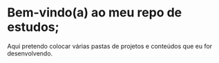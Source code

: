 # Bem-vindo(a) ao meu repo de estudos;

Aqui pretendo colocar várias pastas de projetos e conteúdos que eu for desenvolvendo.
